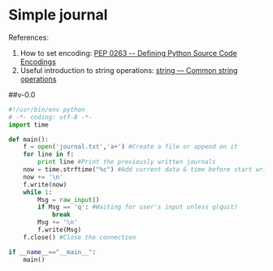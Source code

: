 # Simple journal

References:

1. How to set encoding: [PEP 0263 -- Defining Python Source Code Encodings](https://www.python.org/dev/peps/pep-0263/)
2. Useful introduction to string operations: [string — Common string operations](https://docs.python.org/2/library/string.html)

##v-0.0

```python
#!/usr/bin/env python
# -*- coding: utf-8 -*-
import time

def main():
    f = open('journal.txt','a+') #Create a file or append on it
    for line in f:
        print line #Print the previously written journals
    now = time.strftime("%c") #Add current data & time before start writing
    now += '\n'
    f.write(now)
    while 1:
        Msg = raw_input() 
        if Msg == 'q': #Waiting for user's input unless q(quit)
            break
        Msg += '\n'
        f.write(Msg)
    f.close() #Close the connection

if __name__=="__main__":
    main()
```

